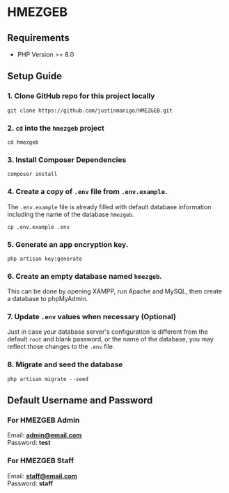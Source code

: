 # HMEZGEB

## Requirements
- PHP Version >= 8.0

## Setup Guide
### 1. Clone GitHub repo for this project locally
```
git clone https://github.com/justinmanigo/HMEZGEB.git
```
### 2. `cd` into the `hmezgeb` project
```
cd hmezgeb
```
### 3. Install Composer Dependencies
```
composer install
```
### 4. Create a copy of `.env` file from `.env.example`. 
The `.env.example` file is already filled with default database information including the name of the database `hmezgeb`.
```
cp .env.example .env
```
### 5. Generate an app encryption key.
```
php artisan key:generate
```
### 6. Create an empty database named `hmezgeb`.
This can be done by opening XAMPP, run Apache and MySQL, then create a database to phpMyAdmin.
### 7. Update `.env` values when necessary (Optional)
Just in case your database server's configuration is different from the default `root` and blank password, or the name of the database, you may reflect those changes to the `.env` file.
### 8. Migrate and seed the database
```
php artisan migrate --seed
```
## Default Username and Password
### For HMEZGEB Admin
Email: **admin@email.com**<br>
Password: **test**

### For HMEZGEB Staff
Email: **staff@email.com**<br>
Password: **staff**
